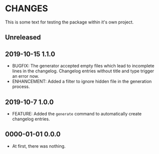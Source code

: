 # CHANGES

This is some text for testing the package within it's own project.

## Unreleased

## 2019-10-15 1.1.0

- BUGFIX: The generator accepted empty files which lead to incomplete lines in the changelog. Changelog entries without title and type trigger an error now.
- ENHANCEMENT: Added a filter to ignore hidden file in the generation process.

## 2019-10-7 1.0.0

- FEATURE: Added the `generate` command to automatically create changelog entries.

## 0000-01-01 0.0.0

- At first, there was nothing.
